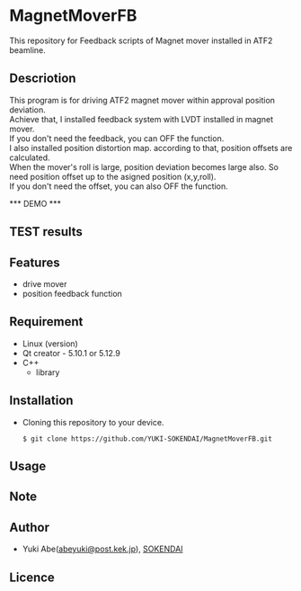 # MagnetMoverFB
This repository for Feedback scripts of Magnet mover installed in ATF2 beamline.

## Descriotion
This program is for driving ATF2 magnet mover within approval position deviation.<br>
Achieve that, I installed feedback system with LVDT installed in magnet mover.<br>
If you don't need the feedback, you can OFF the function.<br>
I also installed position distortion map. according to that, position offsets are calculated.<br>
When the mover's roll is large, position deviation becomes large also. So need position offset up to the asigned position (x,y,roll).<br>
If you don't need the offset, you can also OFF the function.<br>

*** DEMO ***

## TEST results


## Features
- drive mover
- position feedback function

## Requirement
- Linux (version)
- Qt creator - 5.10.1 or 5.12.9
- C++
  - library
  
## Installation
- Cloning this repository to your device.
  ```
  $ git clone https://github.com/YUKI-SOKENDAI/MagnetMoverFB.git
  ```
## Usage

## Note

## Author
* Yuki Abe(abeyuki@post.kek.jp), [SOKENDAI](https://www2.kek.jp/accl/sokendai/) 

## Licence
